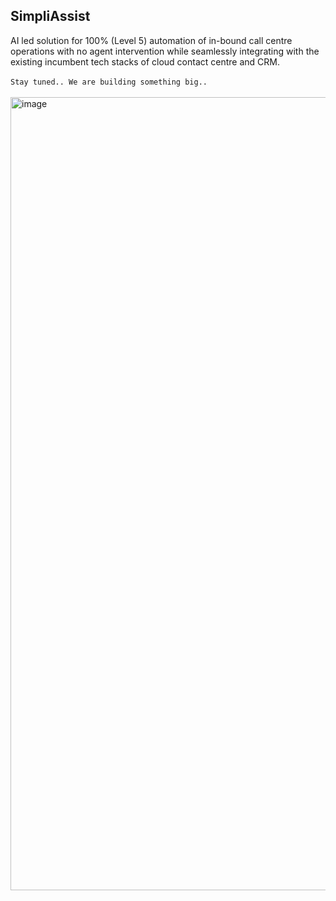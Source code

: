 ## SimpliAssist

AI led solution for 100% (Level 5) automation of in-bound call centre operations with no agent intervention while seamlessly integrating with the existing incumbent tech stacks of cloud contact centre and CRM.
<br><br>
`Stay tuned.. We are building something big..`
<br><br>
<img width="1269" alt="image" src="https://github.com/simpli-AI/.github/assets/1707796/5634ac36-30ea-452f-aa6e-22d2484ac9c4">

<!--

**Here are some ideas to get you started:**

🙋‍♀️ A short introduction - what is your organization all about?
🌈 Contribution guidelines - how can the community get involved?
👩‍💻 Useful resources - where can the community find your docs? Is there anything else the community should know?
🍿 Fun facts - what does your team eat for breakfast?
🧙 Remember, you can do mighty things with the power of [Markdown](https://docs.github.com/github/writing-on-github/getting-started-with-writing-and-formatting-on-github/basic-writing-and-formatting-syntax)
-->
